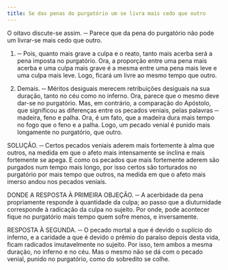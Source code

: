 ```yaml
---
title: Se das penas do purgatório um se livra mais cedo que outro
---
```


O oitavo discute-se assim. ─ Parece que da pena do purgatório não pode um livrar-se mais cedo que outro.  

1. ─ Pois, quanto mais grave a culpa e o reato, tanto mais acerba será a pena imposta no purgatório. Ora, a proporção entre uma pena mais acerba e uma culpa mais grave é a mesma entre uma pena mais leve e uma culpa mais leve. Logo, ficará um livre ao mesmo tempo que outro.  

2. Demais. ─ Méritos desiguais merecem retribuições desiguais na sua duração, tanto no céu como no inferno. Ora, parece que o mesmo deve dar-se no purgatório. Mas, em contrário, a comparação do Apóstolo, que significou as diferenças entre os pecados veniais, pelas palavras ─ madeira, feno e palha. Ora, é um fato, que a madeira dura mais tempo no fogo que o feno e a palha. Logo, um pecado venial é punido mais longamente no purgatório, que outro.  

SOLUÇÃO. ─ Certos pecados veniais aderem mais fortemente à alma que outros, na medida em que o afeto mais intensamente se inclina e mais fortemente se apega. E como os pecados que mais fortemente aderem são purgados num tempo mais longo, por isso certos são torturados no purgatório por mais tempo que outros, na medida em que o afeto mais imerso andou nos pecados veniais.  

DONDE A RESPOSTA À PRIMEIRA OBJEÇÃO. ─ A acerbidade da pena propriamente responde à quantidade da culpa; ao passo que a diuturnidade corresponde à radicação da culpa no sujeito. Por onde, pode acontecer fique no purgatório mais tempo quem sofre menos, e inversamente.  

RESPOSTA À SEGUNDA. ─ O pecado mortal a que é devido o suplício do inferno, e a caridade a que é devido o prêmio do paraíso depois desta vida, ficam radicados imutavelmente no sujeito. Por isso, tem ambos a mesma duração, no inferno e no céu. Mas o mesmo não se dá com o pecado venial, punido no purgatório, como do sobredito se colhe.
